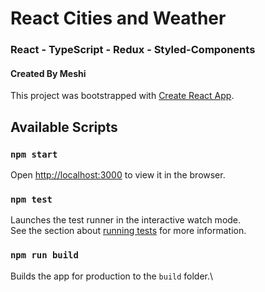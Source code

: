 # React Cities and Weather
### React - TypeScript - Redux - Styled-Components
#### Created By Meshi 
This project was bootstrapped with [Create React App](https://github.com/facebook/create-react-app).

## Available Scripts

### `npm start`
Open [http://localhost:3000](http://localhost:3000) to view it in the browser.

### `npm test`
Launches the test runner in the interactive watch mode.\
See the section about [running tests](https://facebook.github.io/create-react-app/docs/running-tests) for more information.

### `npm run build`
Builds the app for production to the `build` folder.\
